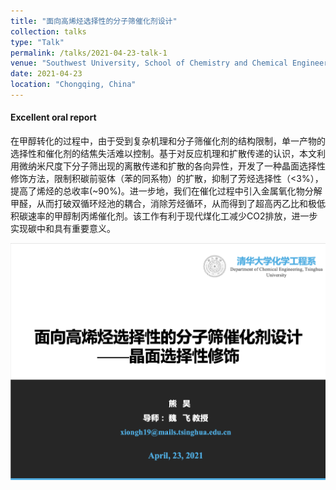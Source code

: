 ```yaml
---
title: "面向高烯烃选择性的分子筛催化剂设计"
collection: talks
type: "Talk"
permalink: /talks/2021-04-23-talk-1
venue: "Southwest University, School of Chemistry and Chemical Engineering"
date: 2021-04-23
location: "Chongqing, China"
---
```


#### Excellent oral report	

​	在甲醇转化的过程中，由于受到复杂机理和分子筛催化剂的结构限制，单一产物的选择性和催化剂的结焦失活难以控制。基于对反应机理和扩散传递的认识，本文利用微纳米尺度下分子筛出现的离散传递和扩散的各向异性，开发了一种晶面选择性修饰方法，限制积碳前驱体（苯的同系物）的扩散，抑制了芳烃选择性（<3%），提高了烯烃的总收率(~90%)。进一步地，我们在催化过程中引入金属氧化物分解甲醛，从而打破双循环烃池的耦合，消除芳烃循环，从而得到了超高丙乙比和极低积碳速率的甲醇制丙烯催化剂。该工作有利于现代煤化工减少CO2排放，进一步实现碳中和具有重要意义。

![presentation1](presentation1-5186010.png)

